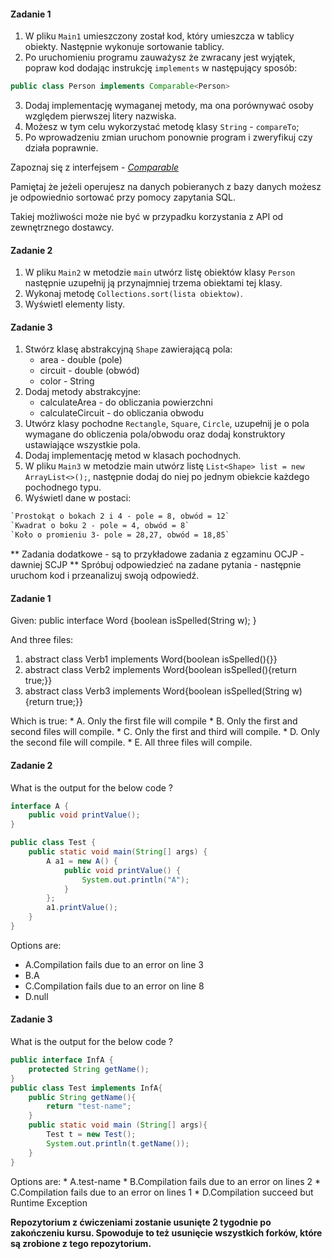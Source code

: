 #### Zadanie 1

1. W pliku `Main1` umieszczony został kod, który umieszcza w tablicy obiekty. Następnie wykonuje sortowanie tablicy.
2. Po uruchomieniu programu zauważysz że zwracany jest wyjątek, popraw kod dodając instrukcję `implements`
w następujący sposób:
````java
public class Person implements Comparable<Person> 
````
3. Dodaj implementację wymaganej metody, ma ona porównywać osoby względem pierwszej litery nazwiska.
4. Możesz w tym celu wykorzystać metodę klasy `String` - `compareTo`;
5. Po wprowadzeniu zmian uruchom ponownie program i zweryfikuj czy działa poprawnie.

Zapoznaj się z interfejsem -  [*Comparable*][comparable]

Pamiętaj że jeżeli operujesz na danych pobieranych z bazy danych możesz je odpowiednio sortować przy pomocy zapytania SQL.

Takiej możliwości może nie być w przypadku korzystania z API od zewnętrznego dostawcy.

#### Zadanie 2

1. W pliku `Main2` w metodzie `main` utwórz listę obiektów klasy `Person` następnie uzupełnij ją przynajmniej trzema obiektami tej klasy.
2. Wykonaj metodę `Collections.sort(lista obiektow)`.
3. Wyświetl elementy listy.

#### Zadanie 3

1. Stwórz klasę abstrakcyjną `Shape` zawierającą pola:
    * area - double (pole)
    * circuit - double (obwód)
    * color - String
2. Dodaj metody abstrakcyjne:
    * calculateArea - do obliczania powierzchni
    * calculateCircuit - do obliczania obwodu
3. Utwórz klasy pochodne `Rectangle`, `Square`, `Circle`, uzupełnij je o pola wymagane do obliczenia pola/obwodu oraz dodaj konstruktory ustawiające wszystkie pola.
4. Dodaj implementację metod w klasach pochodnych.
5. W pliku `Main3` w metodzie main utwórz listę `List<Shape> list = new ArrayList<>();`, następnie dodaj do niej po jednym obiekcie każdego pochodnego typu.
6. Wyświetl dane w postaci:
````html
`Prostokąt o bokach 2 i 4 - pole = 8, obwód = 12`
`Kwadrat o boku 2 - pole = 4, obwód = 8`
`Koło o promieniu 3- pole = 28,27, obwód = 18,85`
````



** Zadania dodatkowe - są to przykładowe zadania z egzaminu OCJP - dawniej SCJP **
Spróbuj odpowiedzieć na zadane pytania - następnie uruchom kod i przeanalizuj swoją odpowiedź.

#### Zadanie 1

Given:
public interface Word {boolean isSpelled(String w); }

And three files:

1. abstract class Verb1 implements Word{boolean isSpelled(){}}
2. abstract class Verb2 implements Word{boolean isSpelled(){return true;}}
3. abstract class Verb3 implements Word{boolean isSpelled(String w){return true;}}

Which is true:
    * A. Only the first file will compile
    * B. Only the first and second files will compile.
    * C. Only the first and third will compile.
    * D. Only the second file will  compile.
    * E. All three files will compile. 

#### Zadanie 2
What is the output for the below code ?
```java
interface A {
	public void printValue();
}
```

```java
public class Test {
	public static void main(String[] args) {
		A a1 = new A() {
			public void printValue() {
				System.out.println("A");
			}
		};
		a1.printValue();
	}
}
```

Options are:
   * A.Compilation fails due to an error on line 3
   * B.A
   * C.Compilation fails due to an error on line 8
   * D.null
   
#### Zadanie 3
What is the output for the below code ?
```java 
public interface InfA {
    protected String getName();
}
public class Test implements InfA{
    public String getName(){
        return "test-name";
    }
    public static void main (String[] args){
        Test t = new Test();
        System.out.println(t.getName());
    }
}
```
Options are:
    * A.test-name
    * B.Compilation fails due to an error on lines 2
    * C.Compilation fails due to an error on lines 1
    * D.Compilation succeed but Runtime Exception   
    
<!-- Links -->
[comparable]: https://docs.oracle.com/javase/8/docs/api/java/lang/Comparable.html
**Repozytorium z ćwiczeniami zostanie usunięte 2 tygodnie po zakończeniu kursu. Spowoduje to też usunięcie wszystkich forków, które są zrobione z tego repozytorium.**